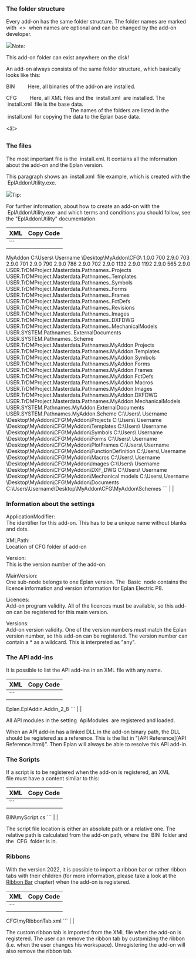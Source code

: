### The folder structure

Every add-on has the same folder structure. The folder names are marked with  <>  when names are optional and can be changed by the add-on developer.

![](images/Addons_files/image002.gif)Note:

This add-on folder can exist anywhere on the disk!

An add-on always consists of the same folder structure, which basically looks like this:

<Add-on>

<Add-on version>

BIN         Here, all binaries of the add-on are installed.

CFG         Here, all XML files and the  install.xml  are installed. The  install.xml  file is the base data.  
                                            The names of the folders are listed in the  install.xml  for copying the data to the Eplan base data.

<Images>

<Scripts>

<XML>

<â¦>

### The files

The most important file is the  install.xml. It contains all the information about the add-on and the Eplan version.

This paragraph shows an  install.xml  file example, which is created with the  EplAddonUtility.exe.

![](images/Addons_files/image003.gif)Tip:

For further information, about how to create an add-on with the  EplAddonUtility.exe  and which terms and conditions you should follow, see the "EplAddonUtility" documentation.

| XML | Copy Code |
| --- | --- |
| ```  <Settings format="2">   <CAT name="INSTALL">     <MOD name="AF"> <!âThe application modifier is the unique identifier for this add-on. Either spaces or dots are allowed. Otherwise, the registration is not possible then. -->       <Setting name="ApplicationModifier" type="string" info="Name modification for specific application configuration">         <Val>MyAddon</Val>       </Setting>     </MOD>   </CAT>   <CAT name="STATION">     <MOD name="SYSTEM">       <LEV1 name="MyAddon"> <!âThis is the path to the xml file. This setting is patched by the installer -->         <Setting name="XMLPath" type="string" info="patched path to install.xml">           <Val>C:\Users\ Username \Desktop\MyAddon\CFG\</Val>         </Setting> <!âThis is the version of the add-on this setting is patched by the installer. -->         <Setting name="Version" type="string" info="version nr of this addon">           <Val>1.0.0</Val>         </Setting> <!âThis node describe the main versions, this add-on belongsto.. -->         <LEV2 name="MainVersion">           <LEV3 name="Basic"> <!âThis setting is the license identifier for the main version. All these licences MUST be available, only then this add-on will be registered -->             <Setting name="Licences" type="string" info="Licence of Main Product to identify it">               <Val>700</Val>             </Setting> <!âThis setting is the version identifier for the main version. By multiple versions, ONE of this licenc-es MUST be identical to the main version number, then this add-on is registered. -->             <Setting name="Versions" type="string" info="Version of Main Product to identify it">               <Val>2.9.0</Val>             </Setting>           </LEV3>           <LEV3 name="FLUID">             <Setting name="Licences" type="string" info="Licence of Main Product to identify it">               <Val>703</Val>             </Setting>             <Setting name="Versions" type="string" info="Version of Main Product to identify it">               <Val>2.9.0</Val>             </Setting>           </LEV3>           <LEV3 name="VIEWER">             <Setting name="Licences" type="string" info="Licence of Main Product to identify it">               <Val>701</Val>             </Setting>             <Setting name="Versions" type="string" info="Version of Main Product to identify it">               <Val>2.9.0</Val>             </Setting>           </LEV3>           <LEV3 name="EDUCATION">             <Setting name="Licences" type="string" info="Licence of Main Product to identify it">               <Val>790</Val>             </Setting>             <Setting name="Versions" type="string" info="Version of Main Product to identify it">               <Val>2.9.0</Val>             </Setting>           </LEV3>           <LEV3 name="CPM">             <Setting name="Licences" type="string" info="Licence of Main Product to identify it">               <Val>786</Val>             </Setting>             <Setting name="Versions" type="string" info="Version of Main Product to identify it">               <Val>2.9.0</Val>             </Setting>           </LEV3>           <LEV3 name="TRIAL">             <Setting name="Licences" type="string" info="Licence of Main Product to identify it">               <Val>702</Val>             </Setting>             <Setting name="Versions" type="string" info="Version of Main Product to identify it">               <Val>2.9.0</Val>             </Setting>           </LEV3>           <LEV3 name="Preplanning">             <Setting name="Licences" type="string" info="Licence of Main Product to identify it">               <Val>1132</Val>             </Setting>             <Setting name="Versions" type="string" info="Version of Main Product to identify it">               <Val>2.9.0</Val>             </Setting>           </LEV3>           <LEV3 name="FluidHoseConfigurator">             <Setting name="Licences" type="string" info="Licence of Main Product to identify it">               <Val>1192</Val>             </Setting>             <Setting name="Versions" type="string" info="Version of Main Product to identify it">               <Val>2.9.0</Val>             </Setting>           </LEV3>           <LEV3 name="ProPanel">             <Setting name="Licences" type="string" info="Licence of Main Product to identify it">               <Val>565</Val>             </Setting>             <Setting name="Versions" type="string" info="Version of Main Product to identify it">               <Val>2.9.0</Val>             </Setting>           </LEV3>         </LEV2>       </LEV1> <!âNow the base data the add-on has will be copied to the Eplan base data. Define as many pathes as possible. -->       <LEV1 name="Basedata">         <LEV2 name="MyAddon"> <!âCopy all files behind this setting pathes to pathes for master dataâ¦ -->           <Setting name="CopyTo" type="string" info="copy-to pathes for masterData">             <Val>USER.TrDMProject.Masterdata.Pathnames..Projects</Val>             <Val>USER.TrDMProject.Masterdata.Pathnames..Templates</Val>             <Val>USER.TrDMProject.Masterdata.Pathnames..Symbols</Val>             <Val>USER.TrDMProject.Masterdata.Pathnames..Forms</Val>             <Val>USER.TrDMProject.Masterdata.Pathnames..Frames</Val>             <Val>USER.TrDMProject.Masterdata.Pathnames..FctDefs</Val>             <Val>USER.TrDMProject.Masterdata.Pathnames..Revisions</Val>             <Val>USER.TrDMProject.Masterdata.Pathnames..Images</Val>             <Val>USER.TrDMProject.Masterdata.Pathnames..DXFDWG</Val>             <Val>USER.TrDMProject.Masterdata.Pathnames..MechanicalModels</Val>             <Val>USER.SYSTEM.Pathnames..ExternalDocuments</Val>             <Val>USER.SYSTEM.Pathnames..Scheme</Val>           </Setting>         </LEV2> <!ââ¦from pathes for master data. The count of the settings of âCopyToâ and âCopyFromâ has to be identical. -->         <Setting name="CopyFrom" type="string" info="copy-from pathes for masterData">           <Val>USER.TrDMProject.Masterdata.Pathnames.MyAddon.Projects</Val>           <Val>USER.TrDMProject.Masterdata.Pathnames.MyAddon.Templates</Val>           <Val>USER.TrDMProject.Masterdata.Pathnames.MyAddon.Symbols</Val>           <Val>USER.TrDMProject.Masterdata.Pathnames.MyAddon.Forms</Val>           <Val>USER.TrDMProject.Masterdata.Pathnames.MyAddon.Frames</Val>           <Val>USER.TrDMProject.Masterdata.Pathnames.MyAddon.FctDefs</Val>           <Val>USER.TrDMProject.Masterdata.Pathnames.MyAddon.Macros</Val>           <Val>USER.TrDMProject.Masterdata.Pathnames.MyAddon.Images</Val>           <Val>USER.TrDMProject.Masterdata.Pathnames.MyAddon.DXFDWG</Val>           <Val>USER.TrDMProject.Masterdata.Pathnames.MyAddon.MechanicalModels</Val>           <Val>USER.SYSTEM.Pathnames.MyAddon.ExternalDocuments</Val>           <Val>USER.SYSTEM.Pathnames.MyAddon.Scheme</Val>         </Setting>       </LEV1>     </MOD>   </CAT>   <CAT name="USER">     <MOD name="TrDMProject">       <LEV1 name="Masterdata">         <LEV2 name="Pathnames">           <LEV3 name="MyAddon">             <Setting name="Projects" type="string" info="file path to masterData">               <Val>C:\Users\ Username \Desktop\MyAddon\CFG\MyAddon\Projects</Val>             </Setting>             <Setting name="Templates" type="string" info="file path to masterData">               <Val>C:\Users\ Username \Desktop\MyAddon\CFG\MyAddon\Templates</Val>             </Setting>             <Setting name="Symbols" type="string" info="file path to masterData">               <Val>C:\Users\ Username \Desktop\MyAddon\CFG\MyAddon\Symbols</Val>             </Setting>             <Setting name="Forms" type="string" info="file path to masterData">               <Val>C:\Users\ Username \Desktop\MyAddon\CFG\MyAddon\Forms</Val>             </Setting>             <Setting name="Frames" type="string" info="file path to masterData">               <Val>C:\Users\ Username \Desktop\MyAddon\CFG\MyAddon\PlotFrames</Val>             </Setting>             <Setting name="FctDefs" type="string" info="file path to masterData">               <Val>C:\Users\ Username \Desktop\MyAddon\CFG\MyAddon\FunctionDefinition</Val>             </Setting>             <Setting name="Macros" type="string" info="file path to masterData">               <Val>C:\Users\ Username \Desktop\MyAddon\CFG\MyAddon\Macros</Val>             </Setting>             <Setting name="Images" type="string" info="file path to masterData">               <Val>C:\Users\ Username \Desktop\MyAddon\CFG\MyAddon\Images</Val>             </Setting>             <Setting name="DXFDWG" type="string" info="file path to masterData">               <Val>C:\Users\ Username \Desktop\MyAddon\CFG\MyAddon\DXF_DWG</Val>             </Setting>             <Setting name="MechanicalModels" type="string" info="file path to masterData">               <Val>C:\Users\ Username \Desktop\MyAddon\CFG\MyAddon\Mechanical models</Val>             </Setting>             <Setting name="Scripts" type="string" info="file path to masterData">               <Val>C:\Users\ Username \Desktop\MyAddon\CFG\MyAddon\Documents</Val>             </Setting>             <Setting name="Scheme" type="string" info="file path to masterData">               <Val>C:\Users\Username\Desktop\MyAddon\CFG\MyAddon\Schemes</Val>             </Setting>           </LEV3>         </LEV2>       </LEV1>     </MOD>     <MOD name="System">       <LEV1 name="Pathnames">         <LEV2 name="MyAddon" />       </LEV1>     </MOD>   </CAT> </Settings> ``` | |

### Information about the settings

ApplicationModifier:  
The identifier for this add-on. This has to be a unique name without blanks and dots.

XMLPath:  
Location of CFG folder of add-on

Version:  
This is the version number of the add-on.

MainVersion:  
One sub-node belongs to one Eplan version. The  Basic  node contains the licence information and version information for Eplan Electric P8.

Licences:  
Add-on program validity. All of the licences must be available, so this add-on can be registered for this main version.

Versions:  
Add-on version validity. One of the version numbers must match the Eplan version number, so this add-on can be registered. The version number can contain a \* as a wildcard. This is interpreted as "any".

### The API add-ins

It is possible to list the API add-ins in an XML file with any name.

| XML | Copy Code |
| --- | --- |
| ```  <Settings format="2">   <CAT name="STATION">     <MOD name="AF">       <LEV1 name="ApiModules">         <Setting name="MyAddon" type="string" info="">           <Val>Eplan.EplAddin.Addin_2_8</Val>         </Setting>       </LEV1>     </MOD>   </CAT> </Settings> ``` | |

All API modules in the setting  ApiModules  are registered and loaded.

When an API add-in has a linked DLL in the add-on binary path, the DLL should be registered as a reference. This is the list in "[API Reference](API Reference.html)". Then Eplan will always be able to resolve this API add-in.

### The Scripts

If a script is to be registered when the add-on is registered, an XML file must have a content similar to this:

| XML | Copy Code |
| --- | --- |
| ```  <Settings format="2">   <CAT name="STATION">     <MOD name="AF">       <LEV1 name="Scripts">         <Setting name="MyAddon" type="string" info="">           <Val>BIN\myScript.cs</Val>         </Setting>       </LEV1>     </MOD>   </CAT> </Settings> ``` | |

The script file location is either an absolute path or a relative one. The relative path is calculated from the add-on path, where the  BIN  folder and the  CFG  folder is in.

### Ribbons

With the version 2022, it is possible to import a ribbon bar or rather ribbon tabs with their children (for more information, please take a look at the [Ribbon Bar](TheRibbon.html) chapter) when the add-on is registered.

| XML | Copy Code |
| --- | --- |
| ```  <Settings format="2">   <CAT name="USER">     <MOD name="AF">       <LEV1 name="Ribbon">         <Setting name="Ribbonbartest" type="string" info="">           <Val>CFG\myRibbonTab.xml</Val>         </Setting>       </LEV1>     </MOD>   </CAT> </Settings> ``` | |

The custom ribbon tab is imported from the XML file when the add-on is registered. The user can remove the ribbon tab by customizing the ribbon (i.e. when the user changes his workspace). Unregistering the add-on will also remove the ribbon tab.